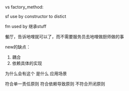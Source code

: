 vs factory_method:

sf use by constructor to distict

fm used by 继承stuff

餐厅，告诉地哩就可以了，而不需要服务员去地哩做厨师做的事

new的缺点：
1. 耦合
2. 依赖具体的实现


为什么会有这个
是什么
应用场景

符合单一责任原则
符合依赖导致原则
不符合开闭原则
